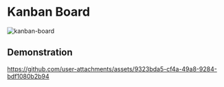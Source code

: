 # Kanban Board

![kanban-board](https://github.com/user-attachments/assets/04095057-3320-4472-bb87-7054e7bf66a4)

## Demonstration

https://github.com/user-attachments/assets/9323bda5-cf4a-49a8-9284-bdf1080b2b94

